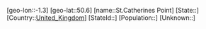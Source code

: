 ﻿---
location: [50.6,-1.3]
type: City
tags:
- geo/City


SpocWebEntityId: 34446
isDeleted: false
confidential: public

---
[geo-lon::-1.3]
[geo-lat::50.6]
[name::St.Catherines Point]
[State::]
[Country::[United_Kingdom](geo/Continent/Europe/United_Kingdom.md)]
[StateId::]
[Population::]
[Unknown::]

